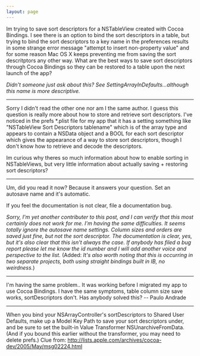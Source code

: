 ```yaml
---
layout: page
---
```


Im trying to save sort descriptors for a NSTableView created with Cocoa Bindings. I see there is an option to bind the sort descriptors in a table, but trying to bind the sort descriptors to a key name in the preferences results in some strange error message "attempt to insert non-property value" and for some reason Mac OS X keeps preventing me from saving the sort descritptors any other way. What are the best ways to save sort descriptors through Cocoa Bindings so they can be restored to a table upon the next launch of the app?

*Didn't someone just ask about this? See SettingArrayInDefaults...although this name is more descriptive.*

----

Sorry I didn't read the other one nor am I the same author. I guess this question is really more about how to store and retrieve sort descriptors. I've noticed in the prefs *.plist file for my app that it has a setting something like "NSTableView Sort Descriptors tablename" which is of the array type and appears to contain a NSData object and a BOOL for each sort descriptor which gives the appearance of  a way to store sort descriptors, though I don't know how to retrieve and decode the descriptors.

Im curious why theres so much information about how to enable sorting in NSTableViews, but very little information about actually saving + restoring sort descriptors? 


----


Um, did you read it now?  Because it answers your question.  Set an autosave name and it's automatic.

If you feel the documentation is not clear, file a documentation bug.

*Sorry, I'm yet another contributer to this post, and I can verify that this most certainly does *not* work for *me*. I'm having the same difficulties. It seems totally ignore the autosave name settings. Column sizes and orders are saved just fine, but not the sort descriptor. The documentation is clear, yes, but it's also clear that this isn't always the case. If anybody has filed a bug report please let me know the id number and I will add another voice and perspective to the list.* (Added: *It's also worth noting that this is occurring in two separate projects, both using straight bindings built in IB, no weirdness.*)

----
I'm having the same problem.. It was working before I migrated my app to use Cocoa Bindings. I have the same symptoms, table column size save works, sortDescriptors don't. Has anybody solved this? -- Paulo Andrade

----

When you bind your NSArrayController's sortDescriptors to Shared User Defaults, make up a Model Key Path to save your sort descriptors under, and be sure to set the built-in Value Transformer NSUnarchiveFromData. (And if you bound this earlier without the transformer, you may need to delete prefs.) Clue from: http://lists.apple.com/archives/cocoa-dev/2005/May/msg02224.html
